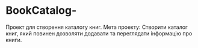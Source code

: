 # BookCatalog-
Проект для створення каталогу книг.
Мета проекту: Створити каталог книг, який повинен дозволяти додавати та переглядати інформацію про книги.
